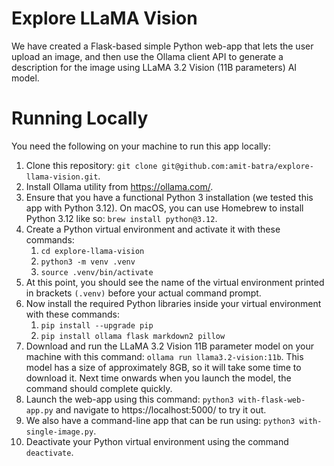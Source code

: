 # Explore LLaMA Vision
We have created a Flask-based simple Python web-app that lets the user upload an image, and then use the Ollama client API to generate a description for the image using LLaMA 3.2 Vision (11B parameters) AI model.

# Running Locally
You need the following on your machine to run this app locally:
1. Clone this repository: `git clone git@github.com:amit-batra/explore-llama-vision.git`.
2. Install Ollama utility from https://ollama.com/.
3. Ensure that you have a functional Python 3 installation (we tested this app with Python 3.12). On macOS, you can use Homebrew to install Python 3.12 like so: `brew install python@3.12`.
4. Create a Python virtual environment and activate it with these commands:
   1. `cd explore-llama-vision`
   2. `python3 -m venv .venv`
   3. `source .venv/bin/activate`
5. At this point, you should see the name of the virtual environment printed in brackets `(.venv)` before your actual command prompt.
6. Now install the required Python libraries inside your virtual environment with these commands:
   1. `pip install --upgrade pip`
   2. `pip install ollama flask markdown2 pillow`
7. Download and run the LLaMA 3.2 Vision 11B parameter model on your machine with this command: `ollama run llama3.2-vision:11b`. This model has a size of approximately 8GB, so it will take some time to download it. Next time onwards when you launch the model, the command should complete quickly.
8. Launch the web-app using this command: `python3 with-flask-web-app.py` and navigate to https://localhost:5000/ to try it out.
9. We also have a command-line app that can be run using: `python3 with-single-image.py`.
10. Deactivate your Python virtual environment using the command `deactivate`.

